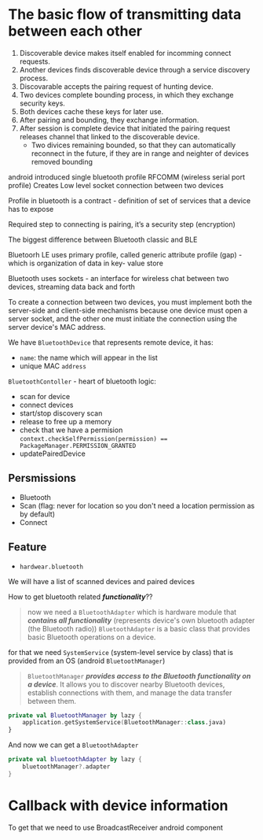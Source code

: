 # The basic flow of transmitting data between each other
1. Discoverable device makes itself enabled for incomming connect requests.  
2. Another devices finds discoverable device through a service discovery process.
3. Discovarable accepts the pairing request of hunting device.
4. Two devices complete bounding process, in which they exchange security keys.
5. Both devices cache these keys for later use.
6. After pairing and bounding, they exchange information.
7. After session is complete device that initiated the pairing request releases channel that linked to the discoverable device.
   - Two divices remaining bounded, so that they can automatically reconnect in the future, if they are in range and neighter of devices removed bounding


android introduced single bluetooth profile RFCOMM (wireless serial port profile)
Creates Low level socket connection between two devices

Profile in bluetooth is a contract - definition of set of services that a device has to expose

Required step to connecting is pairing, it’s a security step (encryption)

The biggest difference between Bluetooth classic and BLE

Bluetoorh LE uses primary profile, called generic attribute profile (gap) - which is organization of data in key- value store

Bluetooth uses sockets - an interface for wireless chat between two devices, streaming data back and forth 

To create a connection between two devices, you must implement both the server-side and client-side mechanisms because one device must open a server socket, and the other one must initiate the connection using the server device's MAC address.  

We have `BluetoothDevice` that represents remote device, it has:
- `name`: the name which will appear in the list
- unique MAC `address`

`BluetoothContoller` - heart of bluetooth logic:
- scan for device
- connect devices
- start/stop discovery scan
- release to free up a memory
- check that we have a permision `context.checkSelfPermission(permission) == PackageManager.PERMISSION_GRANTED`
- updatePairedDevice

## Persmissions
- Bluetooth
- Scan (flag: never for location so you don't need a location permission as by default)
- Connect

## Feature
- `hardwear.bluetooth`

We will have a list of scanned devices and paired devices

How to get bluetooth related **_functionality_**??

> now we need a `BluetoothAdapter` which is hardware module that **_contains all functionality_** (represents device's own bluetooth adapter (the Bluetooth radio))
> `BluetoothAdapter` is a basic class that provides basic Bluetooth operations on a device.

for that we need `SystemService` (system-level service by class) that is provided from an OS (android `BluetoothManager`)
> `BluetoothManager` **_provides access to the Bluetooth functionality on a device_**. It allows you to discover nearby Bluetooth devices, establish connections with them, and manage the data transfer between them.

```kotlin
private val BluetoothManager by lazy {
    application.getSystemService(BluetoothManager::class.java)
}
```

And now we can get a `BluetoothAdapter`

```kotlin
private val bluetoothAdapter by lazy {
    bluetoothManager?.adapter
}
```

# Callback with device information
To get that we need to use BroadcastReceiver android component
